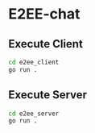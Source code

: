 # E2EE-chat

## Execute Client
```bash
cd e2ee_client
go run .
```

## Execute Server
```bash
cd e2ee_server
go run .
```
